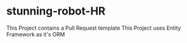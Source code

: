 # stunning-robot-HR

This Project contains a Pull Request template
This Project uses Entity Framework as it's ORM
